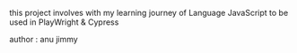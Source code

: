 this project involves with my learning journey of Language JavaScript to be used in PlayWright & Cypress



author : anu jimmy
